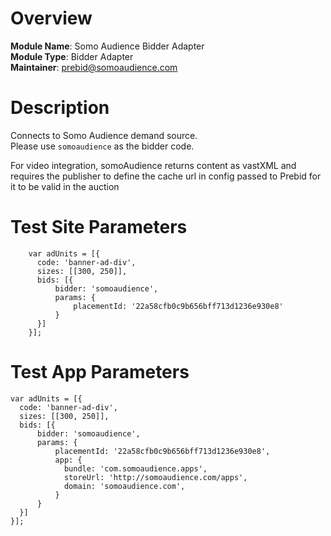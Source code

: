 # Overview

**Module Name**: Somo Audience Bidder Adapter  
**Module Type**: Bidder Adapter  
**Maintainer**: prebid@somoaudience.com
# Description
Connects to Somo Audience demand source.  
Please use ```somoaudience``` as the bidder code.  

For video integration, somoAudience returns content as vastXML and requires the publisher to define the cache url in config passed to Prebid for it to be valid in the auction
# Test Site Parameters
```
    var adUnits = [{
      code: 'banner-ad-div',
      sizes: [[300, 250]],
      bids: [{
          bidder: 'somoaudience',
          params: {
              placementId: '22a58cfb0c9b656bff713d1236e930e8'
          }
      }]
    }];
```
# Test App Parameters
```
var adUnits = [{
  code: 'banner-ad-div',
  sizes: [[300, 250]],
  bids: [{
      bidder: 'somoaudience',
      params: {
          placementId: '22a58cfb0c9b656bff713d1236e930e8',
          app: {
            bundle: 'com.somoaudience.apps',
            storeUrl: 'http://somoaudience.com/apps',
            domain: 'somoaudience.com',
          }
      }
  }]
}];
```
